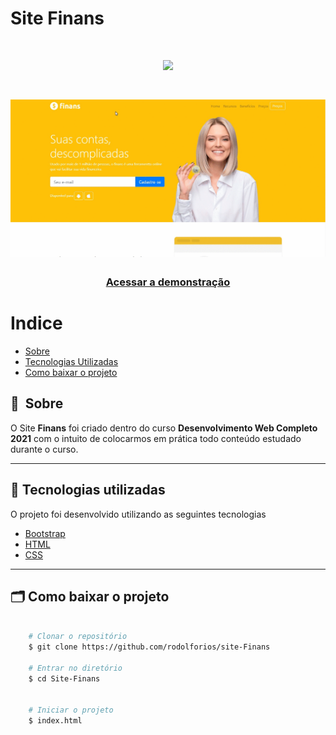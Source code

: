 # Site Finans
 

<h1 align="center">
    <img src="https://ik.imagekit.io/i2ec8sclpkd/Finans/logo_mzJXG7GI1S.png">
</h1>

<h1>
    <img src="img/apresentacao.gif">

</h1>

<h3 align="center">
    <a href="https://rodolforios.github.io/site-Finans/">Acessar a demonstração</a>
<h3 >

# Indice

- [Sobre](#-sobre)
- [Tecnologias Utilizadas](#-tecnologias-utilizadas)
- [Como baixar o projeto](#-como-baixar-o-projeto)

## 🔖&nbsp; Sobre

O Site **Finans**  foi criado dentro do curso **Desenvolvimento Web Completo 2021** com o intuito de colocarmos em prática todo conteúdo estudado durante o curso.


---

## 🚀 Tecnologias utilizadas

O projeto foi desenvolvido utilizando as seguintes tecnologias

- [Bootstrap](https://getbootstrap.com/)
- [HTML](https://developer.mozilla.org/pt-BR/docs/Web/HTML)
- [CSS](https://developer.mozilla.org/pt-BR/docs/Web/CSS)


---

## 🗂 Como baixar o projeto

```bash

    # Clonar o repositório
    $ git clone https://github.com/rodolforios/site-Finans

    # Entrar no diretório
    $ cd Site-Finans
   

    # Iniciar o projeto
    $ index.html
```

 
